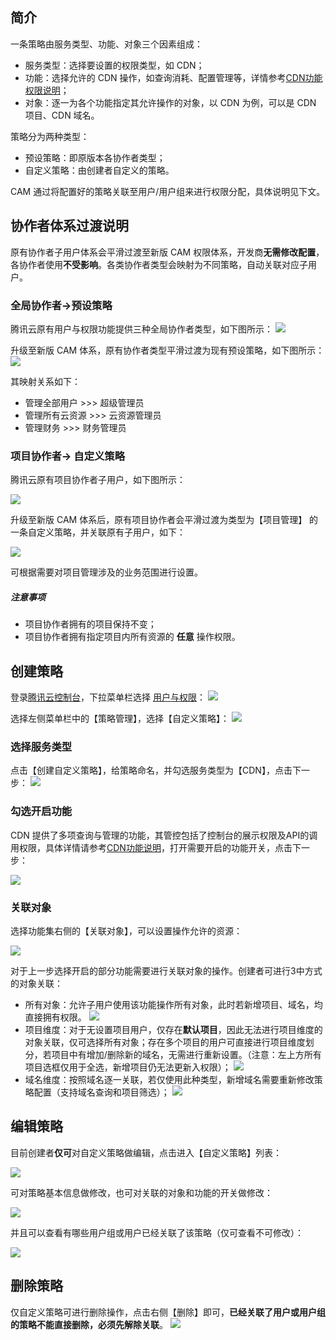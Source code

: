 ## 简介

一条策略由服务类型、功能、对象三个因素组成：

+ 服务类型：选择要设置的权限类型，如 CDN；
+ 功能：选择允许的 CDN 操作，如查询消耗、配置管理等，详情参考[CDN功能权限说明](https://www.qcloud.com/doc/product/228/6689)；
+ 对象：逐一为各个功能指定其允许操作的对象，以 CDN 为例，可以是 CDN 项目、CDN 域名。

策略分为两种类型：
+ 预设策略：即原版本各协作者类型；
+ 自定义策略：由创建者自定义的策略。

CAM 通过将配置好的策略关联至用户/用户组来进行权限分配，具体说明见下文。

## 协作者体系过渡说明

原有协作者子用户体系会平滑过渡至新版 CAM 权限体系，开发商**无需修改配置**，各协作者使用**不受影响**。各类协作者类型会映射为不同策略，自动关联对应子用户。

### 全局协作者->预设策略

腾讯云原有用户与权限功能提供三种全局协作者类型，如下图所示：
![](https://mccdn.qcloud.com/static/img/e094573d3c490eef87952ef95d32bd2b/image.png)

升级至新版 CAM 体系，原有协作者类型平滑过渡为现有预设策略，如下图所示：
![](https://mccdn.qcloud.com/static/img/1cace17172be4a2a603de0c3e6edcfdb/image.jpg)

其映射关系如下：
+ 管理全部用户 >>> 超级管理员
+ 管理所有云资源 >>> 云资源管理员
+ 管理财务 >>> 财务管理员


### 项目协作者-> 自定义策略

腾讯云原有项目协作者子用户，如下图所示：

![](https://mccdn.qcloud.com/static/img/5019a4c7687fad90710fc52ca978d1f8/image.png)

升级至新版 CAM 体系后，原有项目协作者会平滑过渡为类型为【项目管理】 的一条自定义策略，并关联原有子用户，如下：

![](https://mccdn.qcloud.com/static/img/641120f3b17c2d942a20965538b89503/image.png)

可根据需要对项目管理涉及的业务范围进行设置。

##### 注意事项
+ 项目协作者拥有的项目保持不变；
+ 项目协作者拥有指定项目内所有资源的 **任意** 操作权限。


## 创建策略

登录[腾讯云控制台](https://console.qcloud.com)，下拉菜单栏选择 [用户与权限](https://console.qcloud.com/cam)：
![](https://mccdn.qcloud.com/static/img/d222bf03bc784de99bd7b1f23063e13a/image.jpg)

选择左侧菜单栏中的【策略管理】，选择【自定义策略】：
![](https://mccdn.qcloud.com/static/img/f4ebdd17551f5fa2381d9cdb6c56f9f6/image.jpg)

### 选择服务类型
点击【创建自定义策略】，给策略命名，并勾选服务类型为【CDN】，点击下一步：
![](//mccdn.qcloud.com/static/img/e1ff2e94880181004d4b7f1c9c946eff/image.jpg)

### 勾选开启功能
CDN 提供了多项查询与管理的功能，其管控包括了控制台的展示权限及API的调用权限，具体详情请参考[CDN功能说明]()，打开需要开启的功能开关，点击下一步：

![](https://mccdn.qcloud.com/static/img/b372b4c097643683a18d3bfbb5ce80de/image.jpg)


### 关联对象

选择功能集右侧的【关联对象】，可以设置操作允许的资源：

![](https://mccdn.qcloud.com/static/img/379782fffb8c93d4b62bba5f1cd78260/image.jpg)

对于上一步选择开启的部分功能需要进行关联对象的操作。创建者可进行3中方式的对象关联：
+ 所有对象：允许子用户使用该功能操作所有对象，此时若新增项目、域名，均直接拥有权限。
	![](https://mccdn.qcloud.com/static/img/94ccf470b4289fefd327b766b32ca381/image.jpg)
+ 项目维度：对于无设置项目用户，仅存在**默认项目**，因此无法进行项目维度的对象关联，仅可选择所有对象；存在多个项目的用户可直接进行项目维度划分，若项目中有增加/删除新的域名，无需进行重新设置。（注意：左上方所有项目选框仅用于全选，新增项目仍无法更新入权限）；
 ![](https://mccdn.qcloud.com/static/img/c5b68d2c37a26a3fa3cfe4b276ac7e1f/image.jpg)
+ 域名维度：按照域名逐一关联，若仅使用此种类型，新增域名需要重新修改策略配置（支持域名查询和项目筛选）；
 ![](https://mccdn.qcloud.com/static/img/8ef7af35224493aae588ef9c2dea9189/image.jpg)

## 编辑策略

目前创建者**仅可**对自定义策略做编辑，点击进入【自定义策略】列表：

![](https://mccdn.qcloud.com/static/img/9e0f87167d5ee6ec928e3a0c3927653e/image.jpg)

可对策略基本信息做修改，也可对关联的对象和功能的开关做修改：

![](https://mccdn.qcloud.com/static/img/3eb77db6fd241b7a2aa41494f0491e18/image.jpg)

并且可以查看有哪些用户组或用户已经关联了该策略（仅可查看不可修改）：

![](https://mccdn.qcloud.com/static/img/fcb2359300d5b792dd826d07be12a951/image.jpg)


## 删除策略

仅自定义策略可进行删除操作，点击右侧【删除】即可，**已经关联了用户或用户组的策略不能直接删除，必须先解除关联**。
![](https://mccdn.qcloud.com/static/img/1ad3908439ec0ca93fe01324fd494346/image.jpg)




































